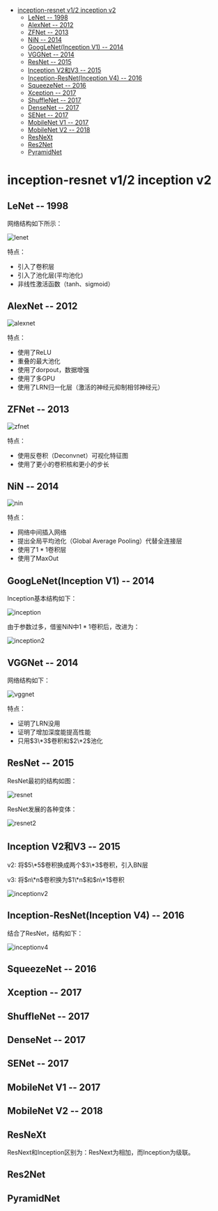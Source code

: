 
- [inception-resnet v1/2 inception v2](#inception-resnet-v12-inception-v2)
  - [LeNet -- 1998](#lenet----1998)
  - [AlexNet -- 2012](#alexnet----2012)
  - [ZFNet -- 2013](#zfnet----2013)
  - [NiN -- 2014](#nin----2014)
  - [GoogLeNet(Inception V1) -- 2014](#googlenetinception-v1----2014)
  - [VGGNet -- 2014](#vggnet----2014)
  - [ResNet -- 2015](#resnet----2015)
  - [Inception V2和V3 -- 2015](#inception-v2%E5%92%8Cv3----2015)
  - [Inception-ResNet(Inception V4) -- 2016](#inception-resnetinception-v4----2016)
  - [SqueezeNet -- 2016](#squeezenet----2016)
  - [Xception -- 2017](#xception----2017)
  - [ShuffleNet -- 2017](#shufflenet----2017)
  - [DenseNet -- 2017](#densenet----2017)
  - [SENet -- 2017](#senet----2017)
  - [MobileNet V1 -- 2017](#mobilenet-v1----2017)
  - [MobileNet V2 -- 2018](#mobilenet-v2----2018)
  - [ResNeXt](#resnext)
  - [Res2Net](#res2net)
  - [PyramidNet](#pyramidnet)

# inception-resnet v1/2 inception v2 

## LeNet -- 1998
网络结构如下所示：

![lenet](./img/lenet.png)

特点：
* 引入了卷积层
* 引入了池化层(平均池化)
* 非线性激活函数（tanh、sigmoid）

## AlexNet -- 2012
![alexnet](./img/alexnet.png)

特点：
* 使用了ReLU
* 重叠的最大池化
* 使用了dorpout，数据增强
* 使用了多GPU
* 使用了LRN归一化层（激活的神经元抑制相邻神经元）

## ZFNet -- 2013
![zfnet](./img/zfnet.png)

特点：
* 使用反卷积（Deconvnet）可视化特征图
* 使用了更小的卷积核和更小的步长


## NiN -- 2014
![nin](./img/nin.png)

特点：
* 网络中间插入网络
* 提出全局平均池化（Global Average Pooling）代替全连接层
* 使用了$1*1$卷积层
* 使用了MaxOut
  
## GoogLeNet(Inception V1) -- 2014
Inception基本结构如下：

![inception](./img/inception.png)

由于参数过多，借鉴NiN中$1 * 1$卷积后，改进为：

![inception2](./img/inception2.png)

## VGGNet -- 2014
网络结构如下：

![vggnet](./img/vggnet.png)

特点：
* 证明了LRN没用
* 证明了增加深度能提高性能
* 只用$3\*3$卷积和$2\*2$池化

## ResNet -- 2015
ResNet最初的结构如图：

![resnet](./img/resnet.png)

ResNet发展的各种变体：

![resnet2](./img/resnet2.png)

## Inception V2和V3 -- 2015
v2: 将$5\*5$卷积换成两个$3\*3$卷积，引入BN层 

v3: 将$n\*n$卷积换为$1\*n$和$n\*1$卷积

![inceptionv2](./img/inceptionv2.png)

## Inception-ResNet(Inception V4) -- 2016
结合了ResNet，结构如下：

![inceptionv4](./img/inceptionv4.png)

## SqueezeNet -- 2016

## Xception -- 2017

## ShuffleNet -- 2017

## DenseNet -- 2017

## SENet -- 2017

## MobileNet V1 -- 2017

## MobileNet V2 -- 2018

## ResNeXt
ResNext和Inception区别为：ResNext为相加，而Inception为级联。

## Res2Net

## PyramidNet